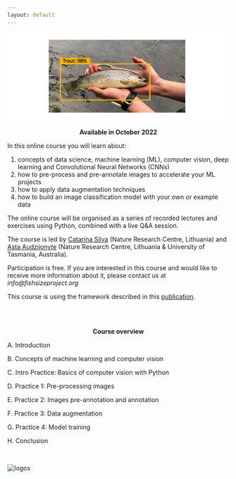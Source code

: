 ```yaml
---
layout: default
---
```

![fish_detected](./images/fish_detected.png)


<p align=center> 
  <b>Available in October 2022</b>
</p>


In this online course you will learn about:

1. concepts of data science, machine learning (ML), computer vision, deep learning and Convolutional Neural Networks (CNNs)
2. how to pre-process and pre-annotate images to accelerate your ML projects 
3. how to apply data augmentation techniques 
4. how to build an image classification model with your own or example data
  

The online course will be organised as a series of recorded lectures and exercises using Python, combined with a live Q&A session.

The course is led by [Catarina Silva](https://catarinasilva.weebly.com/) (Nature Research Centre, Lithuania) and [Asta Audzijonyte](https://astaaudzi.com/) (Nature Research Centre, Lithuania & University of Tasmania, Australia). 

Participation is free. If you are interested in this course and would like to receive more information about it, please contact us at _info@fishsizeproject.org_

This course is using the framework described in this [publication](https://www.biorxiv.org/content/10.1101/2022.06.29.498112v1.abstract).

<br/>
<br/>

<p align=center> 
  <b>Course overview</b>
</p>

A.  Introduction

B.  Concepts of machine learning and computer vision

C.  Intro Practice: Basics of computer vision with Python

D.  Practice 1: Pre-processing images

E.  Practice 2: Images pre-annotation and annotation

F.  Practice 3: Data augmentation

G.  Practice 4: Model training

H.  Conclusion



<br/>

![logos](./images/logos_all.png)

